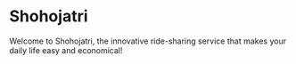 # Shohojatri
 Welcome to Shohojatri, the innovative ride-sharing service that makes your daily life easy and economical!
